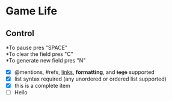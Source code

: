 # Game Life

## Control
*To pause pres "SPACE" <br/>
*To clear the field pres "C"<br/>
*To generate new field pres "N"<br/>

- [x] @mentions, #refs, [links](), **formatting**, and <del>tags</del> supported
- [x] list syntax required (any unordered or ordered list supported)
- [x] this is a complete item
- [ ] Hello
